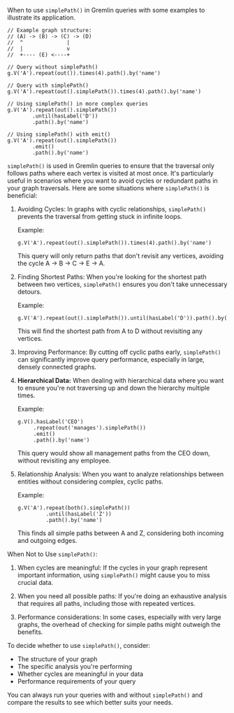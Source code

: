 When to use `simplePath()` in Gremlin queries with some examples to illustrate its
application.

```gremlin
// Example graph structure:
// (A) -> (B) -> (C) -> (D)
//  ^              |
//  |              v
//  +---- (E) <----+

// Query without simplePath()
g.V('A').repeat(out()).times(4).path().by('name')

// Query with simplePath()
g.V('A').repeat(out().simplePath()).times(4).path().by('name')

// Using simplePath() in more complex queries
g.V('A').repeat(out().simplePath())
        .until(hasLabel('D'))
        .path().by('name')

// Using simplePath() with emit()
g.V('A').repeat(out().simplePath())
        .emit()
        .path().by('name')

```

`simplePath()` is used in Gremlin queries to ensure that the traversal only follows paths where each vertex is visited
at most once. It's particularly useful in scenarios where you want to avoid cycles or redundant paths in your graph
traversals. Here are some situations where `simplePath()` is beneficial:

1. Avoiding Cycles:
   In graphs with cyclic relationships, `simplePath()` prevents the traversal from getting stuck in infinite loops.

   Example:
   ```gremlin
   g.V('A').repeat(out().simplePath()).times(4).path().by('name')
   ```
   This query will only return paths that don't revisit any vertices, avoiding the cycle A -> B -> C -> E -> A.

2. Finding Shortest Paths:
   When you're looking for the shortest path between two vertices, `simplePath()` ensures you don't take unnecessary
   detours.

   Example:
   ```gremlin
   g.V('A').repeat(out().simplePath()).until(hasLabel('D')).path().by('name')
   ```
   This will find the shortest path from A to D without revisiting any vertices.

3. Improving Performance:
   By cutting off cyclic paths early, `simplePath()` can significantly improve query performance, especially in large,
   densely connected graphs.

4. **Hierarchical Data:**
   When dealing with hierarchical data where you want to ensure you're not traversing up and down the hierarchy multiple
   times.

   Example:
   ```gremlin
   g.V().hasLabel('CEO')
        .repeat(out('manages').simplePath())
        .emit()
        .path().by('name')
   ```
   This query would show all management paths from the CEO down, without revisiting any employee.

5. Relationship Analysis:
   When you want to analyze relationships between entities without considering complex, cyclic paths.

   Example:
   ```gremlin
   g.V('A').repeat(both().simplePath())
            .until(hasLabel('Z'))
            .path().by('name')
   ```
   This finds all simple paths between A and Z, considering both incoming and outgoing edges.

When Not to Use `simplePath()`:

1. When cycles are meaningful: If the cycles in your graph represent important information, using `simplePath()` might
   cause you to miss crucial data.

2. When you need all possible paths: If you're doing an exhaustive analysis that requires all paths, including those
   with repeated vertices.

3. Performance considerations: In some cases, especially with very large graphs, the overhead of checking for simple
   paths might outweigh the benefits.

To decide whether to use `simplePath()`, consider:

- The structure of your graph
- The specific analysis you're performing
- Whether cycles are meaningful in your data
- Performance requirements of your query

You can always run your queries with and without `simplePath()` and compare the results to see which better
suits your needs.